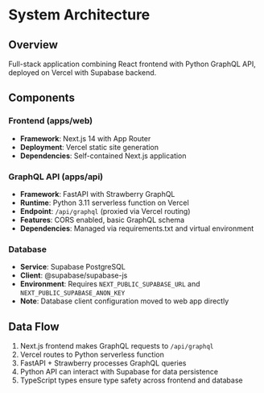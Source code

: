 # System Architecture

## Overview

Full-stack application combining React frontend with Python GraphQL API, deployed on Vercel with Supabase backend.

## Components

### Frontend (apps/web)

- **Framework**: Next.js 14 with App Router
- **Deployment**: Vercel static site generation
- **Dependencies**: Self-contained Next.js application

### GraphQL API (apps/api)

- **Framework**: FastAPI with Strawberry GraphQL
- **Runtime**: Python 3.11 serverless function on Vercel
- **Endpoint**: `/api/graphql` (proxied via Vercel routing)
- **Features**: CORS enabled, basic GraphQL schema
- **Dependencies**: Managed via requirements.txt and virtual environment

### Database

- **Service**: Supabase PostgreSQL
- **Client**: @supabase/supabase-js
- **Environment**: Requires `NEXT_PUBLIC_SUPABASE_URL` and `NEXT_PUBLIC_SUPABASE_ANON_KEY`
- **Note**: Database client configuration moved to web app directly

## Data Flow

1. Next.js frontend makes GraphQL requests to `/api/graphql`
2. Vercel routes to Python serverless function
3. FastAPI + Strawberry processes GraphQL queries
4. Python API can interact with Supabase for data persistence
5. TypeScript types ensure type safety across frontend and database
